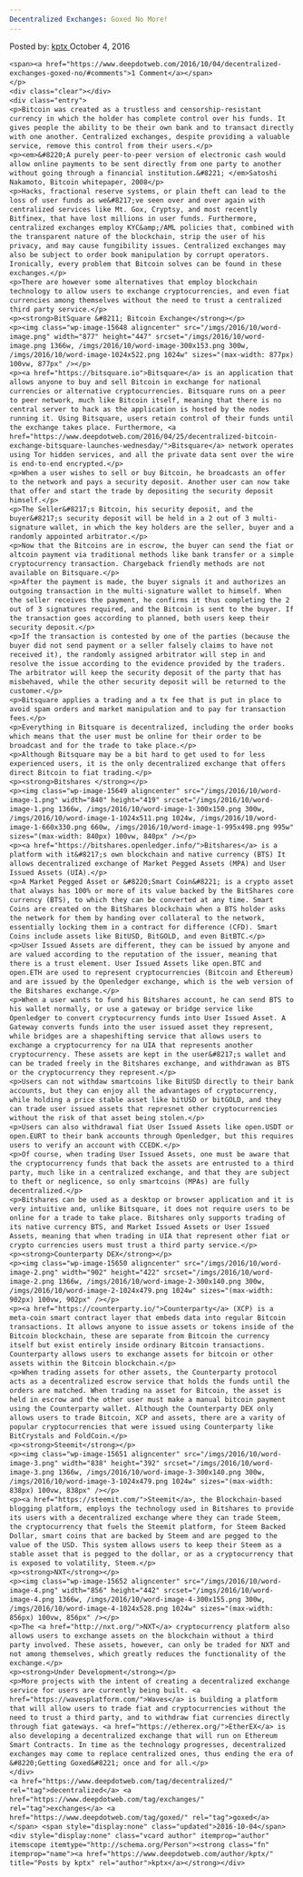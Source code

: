 ```yaml
---
Decentralized Exchanges: Goxed No More!
---
```

<article class="post-listing post-15646 post type-post status-publish format-standard has-post-thumbnail hentry  tag-decentralized tag-exchanges tag-goxed">
    <div class="post-inner">
        <span>Posted by: <a href="https://www.deepdotweb.com/author/kptx/" title="">kptx </a></span>
    <span>October 4, 2016</span>
    
    <span><a href="https://www.deepdotweb.com/2016/10/04/decentralized-exchanges-goxed-no/#comments">1 Comment</a></span>
    </p>
    <div class="clear"></div>
    <div class="entry">
    <p>Bitcoin was created as a trustless and censorship-resistant currency in which the holder has complete control over his funds. It gives people the ability to be their own bank and to transact directly with one another. Centralized exchanges, despite providing a valuable service, remove this control from their users.</p>
    <p><em>&#8220;A purely peer-to-peer version of electronic cash would allow online payments to be sent directly from one party to another without going through a financial institution.&#8221; </em>Satoshi Nakamoto, Bitcoin whitepaper, 2008</p>
    <p>Hacks, fractional reserve systems, or plain theft can lead to the loss of user funds as we&#8217;ve seen over and over again with centralized services like Mt. Gox, Cryptsy, and most recently Bitfinex, that have lost millions in user funds. Furthermore, centralized exchanges employ KYC&amp;/AML policies that, combined with the transparent nature of the blockchain, strip the user of his privacy, and may cause fungibility issues. Centralized exchanges may also be subject to order book manipulation by corrupt operators. Ironically, every problem that Bitcoin solves can be found in these exchanges.</p>
    <p>There are however some alternatives that employ blockchain technology to allow users to exchange cryptocurrencies, and even fiat currencies among themselves without the need to trust a centralized third party service.</p>
    <p><strong>BitSquare &#8211; Bitcoin Exchange</strong></p>
    <p><img class="wp-image-15648 aligncenter" src="/imgs/2016/10/word-image.png" width="877" height="447" srcset="/imgs/2016/10/word-image.png 1366w, /imgs/2016/10/word-image-300x153.png 300w, /imgs/2016/10/word-image-1024x522.png 1024w" sizes="(max-width: 877px) 100vw, 877px" /></p>
    <p><a href="https://bitsquare.io">Bitsquare</a> is an application that allows anyone to buy and sell Bitcoin in exchange for national currencies or alternative cryptocurrencies. Bitsquare runs on a peer to peer network, much like Bitcoin itself, meaning that there is no central server to hack as the application is hosted by the nodes running it. Using Bitsquare, users retain control of their funds until the exchange takes place. Furthermore, <a href="https://www.deepdotweb.com/2016/04/25/decentralized-bitcoin-exchange-bitsquare-launches-wednesday/">Bitsquare</a> network operates using Tor hidden services, and all the private data sent over the wire is end­-to-­end encrypted.</p>
    <p>When a user wishes to sell or buy Bitcoin, he broadcasts an offer to the network and pays a security deposit. Another user can now take that offer and start the trade by depositing the security deposit himself.</p>
    <p>The Seller&#8217;s Bitcoin, his security deposit, and the buyer&#8217;s security deposit will be held in a 2 out of 3 multi-signature wallet, in which the key holders are the seller, buyer and a randomly appointed arbitrator.</p>
    <p>Now that the Bitcoins are in escrow, the buyer can send the fiat or altcoin payment via traditional methods like bank transfer or a simple cryptocurrency transaction. Chargeback friendly methods are not available on Bitsquare.</p>
    <p>After the payment is made, the buyer signals it and authorizes an outgoing transaction in the multi-signature wallet to himself. When the seller receives the payment, he confirms it thus completing the 2 out of 3 signatures required, and the Bitcoin is sent to the buyer. If the transaction goes according to planned, both users keep their security deposit.</p>
    <p>If the transaction is contested by one of the parties (because the buyer did not send payment or a seller falsely claims to have not received it), the randomly assigned arbitrator will step in and resolve the issue according to the evidence provided by the traders. The arbitrator will keep the security deposit of the party that has misbehaved, while the other security deposit will be returned to the customer.</p>
    <p>Bitsquare applies a trading and a tx fee that is put in place to avoid spam orders and market manipulation and to pay for transaction fees.</p>
    <p>Everything in Bitsquare is decentralized, including the order books which means that the user must be online for their order to be broadcast and for the trade to take place.</p>
    <p>Although Bitsquare may be a bit hard to get used to for less experienced users, it is the only decentralized exchange that offers direct Bitcoin to fiat trading.</p>
    <p><strong>Bitshares </strong></p>
    <p><img class="wp-image-15649 aligncenter" src="/imgs/2016/10/word-image-1.png" width="840" height="419" srcset="/imgs/2016/10/word-image-1.png 1366w, /imgs/2016/10/word-image-1-300x150.png 300w, /imgs/2016/10/word-image-1-1024x511.png 1024w, /imgs/2016/10/word-image-1-660x330.png 660w, /imgs/2016/10/word-image-1-995x498.png 995w" sizes="(max-width: 840px) 100vw, 840px" /></p>
    <p><a href="https://bitshares.openledger.info/">Bitshares</a> is a platform with it&#8217;s own blockchain and native currency (BTS) It allows decentralized exchange of Market Pegged Assets (MPA) and User Issued Assets (UIA).</p>
    <p>A Market Pegged Asset or &#8220;Smart Coin&#8221; is a crypto asset that always has 100% or more of its value backed by the BitShares core currency (BTS), to which they can be converted at any time. Smart Coins are created on the BitShares blockchain when a BTS holder asks the network for them by handing over collateral to the network, essentially locking them in a contract for difference (CFD). Smart Coins include assets like BitUSD, BitGOLD, and even BitBTC.</p>
    <p>User Issued Assets are different, they can be issued by anyone and are valued according to the reputation of the issuer, meaning that there is a trust element. User Issued Assets like open.BTC and open.ETH are used to represent cryptocurrencies (Bitcoin and Ethereum) and are issued by the Openledger exchange, which is the web version of the Bitshares exchange.</p>
    <p>When a user wants to fund his Bitshares account, he can send BTS to his wallet normally, or use a gateway or bridge service like Openledger to convert cryptocurrency funds into User Issued Asset. A Gateway converts funds into the user issued asset they represent, while bridges are a shapeshifting service that allows users to exchange a cryptocurrency for na UIA that represents another cryptocurrency. These assets are kept in the user&#8217;s wallet and can be traded freely in the Bitshares exchange, and withdrawan as BTS or the cryptocurrency they represent.</p>
    <p>Users can not withdaw smartcoins like BitUSD directly to their bank accounts, but they can enjoy all the advantages of cryptocurrency, while holding a price stable asset like bitUSD or bitGOLD, and they can trade user issued assets that represnet other cryptocurrencies without the risk of that asset being stolen.</p>
    <p>Users can also withdrawal fiat User Issued Assets like open.USDT or open.EURT to their bank accounts through Openledger, but this requires users to verify an account with CCEDK.</p>
    <p>Of course, when trading User Issued Assets, one must be aware that the cryptocurrency funds that back the assets are entrusted to a third party, much like in a centralized exchange, and that they are subject to theft or neglicence, so only smartcoins (MPAs) are fully decentralized.</p>
    <p>Bitshares can be used as a desktop or browser application and it is very intuitive and, unlike Bitsquare, it does not require users to be online for a trade to take place. Bitshares only supports trading of its native currency BTS, and Market Issued Assets or User Issued Assets, meaning that when trading in UIA that represent other fiat or crypto currencies users must trust a third party service.</p>
    <p><strong>Counterparty DEX</strong></p>
    <p><img class="wp-image-15650 aligncenter" src="/imgs/2016/10/word-image-2.png" width="902" height="422" srcset="/imgs/2016/10/word-image-2.png 1366w, /imgs/2016/10/word-image-2-300x140.png 300w, /imgs/2016/10/word-image-2-1024x479.png 1024w" sizes="(max-width: 902px) 100vw, 902px" /></p>
    <p><a href="https://counterparty.io/">Counterparty</a> (XCP) is a meta-coin smart contract layer that embeds data into regular Bitcoin transactions. It allows anyone to issue assets or tokens inside of the Bitcoin blockchain, these are separate from Bitcoin the currency itself but exist entirely inside ordinary Bitcoin transactions. Counterparty allows users to exchange assets for bitcoin or other assets within the Bitcoin blockchain.</p>
    <p>When trading assets for other assets, the Counterparty protocol acts as a decentralized escrow service that holds the funds until the orders are matched. When trading na asset for Bitcoin, the asset is held in escrow and the other user must make a manual bitcoin payment using the Counterparty wallet. Although the Counterparty DEX only allows users to trade Bitcoin, XCP and assets, there are a varity of popular cryptocurrencies that were issued using Counterparty like BitCrystals and FoldCoin.</p>
    <p><strong>Steemit</strong></p>
    <p><img class="wp-image-15651 aligncenter" src="/imgs/2016/10/word-image-3.png" width="838" height="392" srcset="/imgs/2016/10/word-image-3.png 1366w, /imgs/2016/10/word-image-3-300x140.png 300w, /imgs/2016/10/word-image-3-1024x479.png 1024w" sizes="(max-width: 838px) 100vw, 838px" /></p>
    <p><a href="https://steemit.com/">Steemit</a>, the Blockchain-based blogging platform, employs the technology used in Bitshares to provide its users with a decentralized exchange where they can trade Steem, the cryptocurrency that fuels the Steemit platform, for Steem Backed Dollar, smart coins that are backed by Steem and are pegged to the value of the USD. This system allows users to keep their Steem as a stable asset that is pegged to the dollar, or as a cryptocurrency that is exposed to volatility, Steem.</p>
    <p><strong>NXT</strong></p>
    <p><img class="wp-image-15652 aligncenter" src="/imgs/2016/10/word-image-4.png" width="856" height="442" srcset="/imgs/2016/10/word-image-4.png 1366w, /imgs/2016/10/word-image-4-300x155.png 300w, /imgs/2016/10/word-image-4-1024x528.png 1024w" sizes="(max-width: 856px) 100vw, 856px" /></p>
    <p>The <a href="http://nxt.org/">NXT</a> cryptocurrency platform also allows users to exchange assets on the blockchain without a third party involved. These assets, however, can only be traded for NXT and not among themselves, which greatly reduces the functionality of the exchange.</p>
    <p><strong>Under Development</strong></p>
    <p>More projects with the intent of creating a decentralized exchange service for users are currently being built. <a href="https://wavesplatform.com/">Waves</a> is building a platform that will allow users to trade fiat and cryptocurrencies without the need to trust a third party, and to withdraw fiat currencies directly through fiat gateways. <a href="https://etherex.org/">EtherEX</a> is also developing a decentralized exchange that will run on Ethereum Smart Contracts. In time as the technology progresses, decentralized exchanges may come to replace centralized ones, thus ending the era of &#8220;Getting Goxed&#8221; once and for all.</p>
    </div>
    <a href="https://www.deepdotweb.com/tag/decentralized/" rel="tag">decentralized</a> <a href="https://www.deepdotweb.com/tag/exchanges/" rel="tag">exchanges</a> <a href="https://www.deepdotweb.com/tag/goxed/" rel="tag">goxed</a></span> <span style="display:none" class="updated">2016-10-04</span>
    <div style="display:none" class="vcard author" itemprop="author" itemscope itemtype="http://schema.org/Person"><strong class="fn" itemprop="name"><a href="https://www.deepdotweb.com/author/kptx/" title="Posts by kptx" rel="author">kptx</a></strong></div>
    
